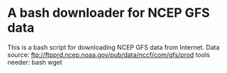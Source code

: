 # A bash downloader for NCEP GFS data
This is a bash script for downloading NCEP GFS data from Internet.
Data source: ftp://ftpprd.ncep.noaa.gov/pub/data/nccf/com/gfs/prod
tools needer: bash wget
